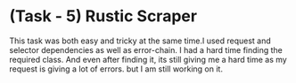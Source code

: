 # **(Task - 5)** Rustic Scraper


This task was both easy and tricky at the same time.I used request and selector dependencies as well as error-chain. I had a hard time finding the required class. And even after finding it, its still giving me a hard time as my request is giving  a lot of errors. but I am still working on it.